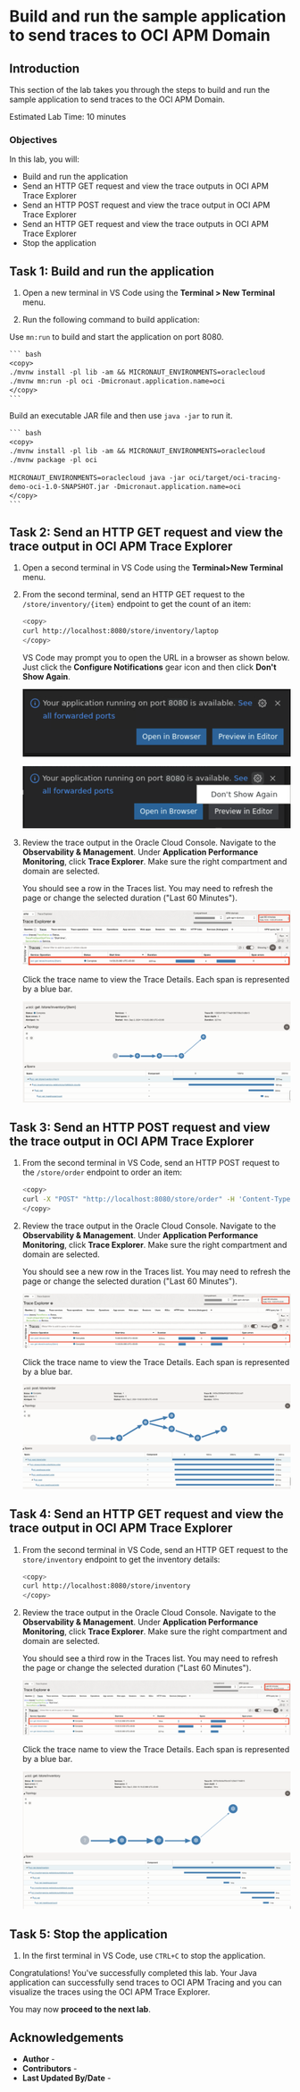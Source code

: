 # Build and run the sample application to send traces to OCI APM Domain

## Introduction

This section of the lab takes you through the steps to build and run the sample application to send traces to the OCI APM Domain.

Estimated Lab Time: 10 minutes

### Objectives

In this lab, you will:

* Build and run the application
* Send an HTTP GET request and view the trace outputs in OCI APM Trace Explorer
* Send an HTTP POST request and view the trace output in OCI APM Trace Explorer
* Send an HTTP GET request and view the trace outputs in OCI APM Trace Explorer
* Stop the application

## Task 1: Build and run the application

1. Open a new terminal in VS Code using the **Terminal > New Terminal** menu.

2. Run the following command to build application:

<if type="mn_run">

   Use `mn:run` to build and start the application on port 8080.

	``` bash
	<copy>
	./mvnw install -pl lib -am && MICRONAUT_ENVIRONMENTS=oraclecloud ./mvnw mn:run -pl oci -Dmicronaut.application.name=oci
	</copy>
	```
</if>

<if type="jar">

   Build an executable JAR file and then use `java -jar` to run it.

	``` bash
	<copy>
	./mvnw install -pl lib -am && MICRONAUT_ENVIRONMENTS=oraclecloud ./mvnw package -pl oci

	MICRONAUT_ENVIRONMENTS=oraclecloud java -jar oci/target/oci-tracing-demo-oci-1.0-SNAPSHOT.jar -Dmicronaut.application.name=oci
	</copy>
	```
</if>

## Task 2: Send an HTTP GET request and view the trace output in OCI APM Trace Explorer

1. Open a second terminal in VS Code using the **Terminal>New Terminal** menu.

2. From the second terminal, send an HTTP GET request to the `/store/inventory/{item}` endpoint to get the count of an item:

	``` bash
	<copy>
	curl http://localhost:8080/store/inventory/laptop
	</copy>
	```

   VS Code may prompt you to open the URL in a browser as shown below. Just click the **Configure Notifications** gear icon and then click **Don't Show Again**.

   ![VS Code Paste URLs](images/vscode-paste-urls.png)

   ![VS Code Don't Show Again](images/vscode-dont-show-again.png)

3. Review the trace output in the Oracle Cloud Console. Navigate to the **Observability & Management**. Under **Application Performance Monitoring**, click **Trace Explorer**. Make sure the right compartment and domain are selected.

   You should see a row in the Traces list. You may need to refresh the page or change the selected duration ("Last 60 Minutes").

   ![Trace Explorer Get Request](./images/trace-explorer-get.png#input)

   Click the trace name to view the Trace Details. Each span is represented by a blue bar.

   ![Trace Details Get Request](./images/trace-details-get.png#input)

## Task 3: Send an HTTP POST request and view the trace output in OCI APM Trace Explorer

1. From the second terminal in VS Code, send an HTTP POST request to the `/store/order` endpoint to order an item:

	``` bash
	<copy>
	curl -X "POST" "http://localhost:8080/store/order" -H 'Content-Type: application/json; charset=utf-8' -d $'{"item":"laptop", "count":5}'
	</copy>
	```

2. Review the trace output in the Oracle Cloud Console. Navigate to the **Observability & Management**. Under **Application Performance Monitoring**, click **Trace Explorer**. Make sure the right compartment and domain are selected.

	You should see a new row in the Traces list. You may need to refresh the page or change the selected duration ("Last 60 Minutes").

   ![Trace Explorer Post Request](./images/trace-explorer-post.jpg#input)

   Click the trace name to view the Trace Details. Each span is represented by a blue bar.

   ![Trace Details Post Request](./images/trace-details-post.jpg#input)


## Task 4: Send an HTTP GET request and view the trace output in OCI APM Trace Explorer

1. From the second terminal in VS Code, send an HTTP GET request to the `store/inventory` endpoint to get the inventory details:

	``` bash
	<copy>
	curl http://localhost:8080/store/inventory
	</copy>
	```

2. Review the trace output in the Oracle Cloud Console. Navigate to the **Observability & Management**. Under **Application Performance Monitoring**, click **Trace Explorer**. Make sure the right compartment and domain are selected.

   You should see a third row in the Traces list. You may need to refresh the page or change the selected duration ("Last 60 Minutes").

   ![Trace Explorer Inventory Request](./images/trace-explorer-inventory.jpg#input)

   Click the trace name to view the Trace Details. Each span is represented by a blue bar.

   ![Trace Details Inventory Request](./images/trace-details-inventory.jpg#input)

## Task 5: Stop the application

1. In the first terminal in VS Code, use `CTRL+C` to stop the application.

Congratulations! You've successfully completed this lab. Your Java application can successfully send traces to OCI APM Tracing and you can visualize the traces using the OCI APM Trace Explorer.

You may now **proceed to the next lab**.

## Acknowledgements

* **Author** - [](var:author)
* **Contributors** - [](var:contributors)
* **Last Updated By/Date** - [](var:last_updated)
